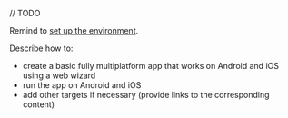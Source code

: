 [//]: # (title: Create your first app with shared logic and UI)

// TODO

Remind to [set up the environment](set-up-environment-shared-logic-ui.md).

Describe how to:
* create a basic fully multiplatform app that works on Android and iOS using a web wizard
* run the app on Android and iOS
* add other targets if necessary (provide links to the corresponding content)